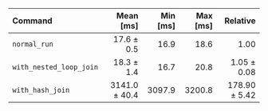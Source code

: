 | Command | Mean [ms] | Min [ms] | Max [ms] | Relative |
|:---|---:|---:|---:|---:|
| `normal_run` | 17.6 ± 0.5 | 16.9 | 18.6 | 1.00 |
| `with_nested_loop_join` | 18.3 ± 1.4 | 16.7 | 20.8 | 1.05 ± 0.08 |
| `with_hash_join` | 3141.0 ± 40.4 | 3097.9 | 3200.8 | 178.90 ± 5.42 |
